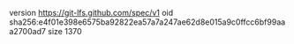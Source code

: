 version https://git-lfs.github.com/spec/v1
oid sha256:e4f01e398e6575ba92822ea57a7a247ae62d8e015a9c0ffcc6bf99aaa2700ad7
size 1370
